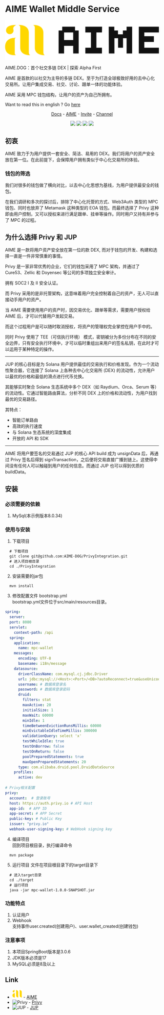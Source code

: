 # AIME Wallet Middle Service
<img src=".assets/LOGO+AIME-light.png" alt="AIME" style="zoom: 50%;" align="center"/>



AIME.DOG：首个社交多链 DEX | 探索 Alpha First

AIME 是首款的以社交为主导的多链 DEX。至于为打造全球极致好用的去中心化交易所。让用户集成交易、社交、讨论、跟单一体的功能体验。

AIME 采用 MPC 钱包结构，让用户的资产为自己所拥有。





Want to read this in english ? Go [here](./docs/readme_en.md)

<p align="center">
  <a href="https://docs.aime.dog/">Docs</a> - <a href="https://aime.dog/">AIME</a> - <a href="https://aime.dog/invite">Invite</a> - <a href="https://aime.dog/channel">Channel</a>
</p>

<p align="center">
    <img src ="https://img.shields.io/badge/version-0.1.0-blueviolet.svg"/>
    <img src ="https://img.shields.io/badge/platform-linux|macos-yellow.svg"/>
    <img src ="https://img.shields.io/badge/database-mysql|8.0+-orange.svg"/>
    <img src ="https://img.shields.io/badge/java-17-blue.svg" />
</p>


## 初衷

AIME 致力于为用户提供一套安全、简洁、易用的 DEX。我们将用户的资产安全放在第一位。在此前提下，会保障用户拥有类似于中心化交易所的体验。



### 钱包的筛选

我们对很多的钱包做了横向对比，以去中心化思想为基线，为用户提供最安全的钱包。

在我们调研和多次的探讨后，排除了中心化托管的方式、Web3Auth 类型的 MPC 钱包、同时也放弃了 Metamask 这种类型的 EOA 钱包。而最终选择了 Privy 这种即由用户控制，又可以授权来进行满足跟单、挂单等操作。同时用户又持有并参与了 MPC 的过程。



## 为什么选择 Privy 和 JUP

AIME 是一款将用户资产安全放在第一位的款 DEX, 而对于钱包的开发、构建和选择一直是一件非常慎重的事情。

Privy 是一家非常优秀的企业，它们的钱包采用了 MPC 架构，并通过了 Cure53、Zellic 和 Doyensec 等公司的多项独立安全审计。

拥有 SOC2 I 及 II 安全认证。

而 Privy 采用的是非托管架构，这意味着用户完全控制着自己的资产，无人可以直接动手用户的资产。

当 AIME 需要使用用户的资产时，因交易优化、跟单等需求，需要用户授权给 AIME 后，才可以代替用户发起交易。

而这个过程用户是可以随时取消授权，将资产的管理权完全掌控在用户手中的。

同时 Privy 使用了 TEE（可信执行环境） 模式，密钥被分为多份分布在不同的安全边界，只有安全执行环境中，才可以临时重组出来用户的签名私钥，在此时才可以运用于某种特定的操作。

------

JUP 的核心目标是为 Solana 用户提供最佳的交易执行和价格发现。作为一个流动性聚合器，它连接了 Solana 上各种去中心化交易所 (DEX) 的流动性，允许用户以最优的价格和最低的滑点进行代币兑换。

其能够实时聚合 Solana 生态系统中多个 DEX（如 Raydium、Orca、Serum 等）的流动性。它通过智能路由算法，分析不同 DEX 上的价格和流动性，为用户找到最优的交易路径。

其特点：

* 智能订单路由
* 高效的执行速度
* 与 Solana 生态系统的深度集成
* 开放的 API 和 SDK

------

AIME 将用户要签名的交易通过 JUP 的核心 API  build 成为 unsignData 后，再通过 Privy 签名后得到 signTransaction，之后便将交易直接广播到链上。这使得中间没有任何人可以触碰到用户的任何信息。而通过 JUP 也可以得到优质的 buildData。





## 安装

### 必须需要的依赖
1. MySql(本示例版本8.0.34)



### 使用与安装
1. 下载项目
```shell
  # 下载项目
  git clone git@github.com:AIME-DOG/PrivyIntegration.git
  # 进入项目根目录
  cd ./PrivyIntegration
```
2. 安装需要的jar包
```shell
  mvn install
```
3. 修改配置文件 bootstrap.yml  
   bootstrap.yml文件位于src/main/resources目录。
```yaml
spring: 
  server:
  port: 8080
  servlet:
    context-path: /api
  spring:
    application:
      name: mpc-wallet
    messages:
      encoding: UTF-8
      basename: i18n/message
    datasource:
      driverClassName: com.mysql.cj.jdbc.Driver
      url: jdbc:mysql://<Host>:<Port>/<DB>?autoReconnect=true&useUnicode=true&characterEncoding=UTF-8&serverTimezone=UTC&useAffectedRows=true
      username: # 数据库登录名
      password: # 数据库登录密码
      druid:
        filters: stat
        maxActive: 20
        initialSize: 1
        maxWait: 60000
        minIdle: 1
        timeBetweenEvictionRunsMillis: 60000
        minEvictableIdleTimeMillis: 300000
        validationQuery: select 'x'
        testWhileIdle: true
        testOnBorrow: false
        testOnReturn: false
        poolPreparedStatements: true
        maxOpenPreparedStatements: 20
      type: com.alibaba.druid.pool.DruidDataSource
    profiles:
      active: dev

# Privy相关配置
privy:
  account:  # 登录账号
  host: https://auth.privy.io # API Host
  app-id:  # APP ID
  app-secret: # APP Secret
  public-key: # Public Key
  issuer: "privy.io"
  webhook-user-signing-key: # WebHook signing key
```
4. 编译项目  
   回到项目根目录，执行编译命令
```shell
  mvn package
```
5. 运行项目
   文件在项目根目录下的target目录下
```shell
  # 进入target目录
  cd ./target
  # 运行项目
  java -jar mpc-wallet-1.0.0-SNAPSHOT.jar
```


### 功能特点
1. 认证用户
2. Webhook  
   支持事件user.created(创建用户)、user.wallet_created(创建钱包)

### 注意事项
1. 本项目SpringBoot版本是3.0.6
2. JDK版本必须是17
3. MySQL必须是8及以上



## Link

* <img src=".assets/LOGO.png" alt="aime" width="32px" /> - [AIME](https://aime.dog)
* <img src="https://framerusercontent.com/images/oPqxoNxeHrQ9qgbjTUGuANdXdQ.png" alt="Privy" width="32px" /> - [Privy](https://www.privy.io/)
* <img src="https://dev.jup.ag/img/jupiter-logo.svg" alt="JUP" width="32px" /> - [JUP](https://dev.jup.ag/docs/)

